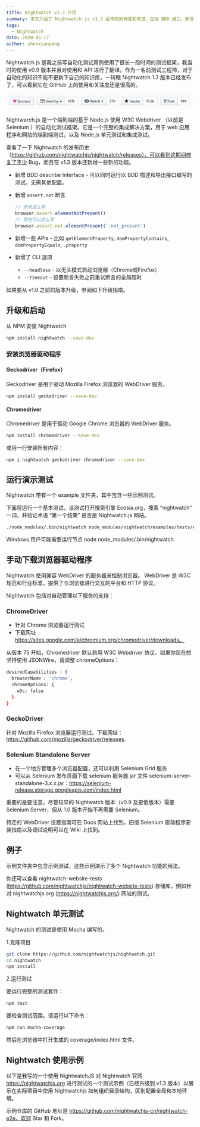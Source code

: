 ```yaml
---
title: Nightwatch v1.3 介绍
summary: 本文介绍了 Nightwatch.js v1.3 版本的新特性和改进，包括 BDD 接口、断言方法和浏览器驱动程序的更新。
tags:
  - Nightwatch
date: 2020-05-17
author: shenxianpeng
---
```


Nightwatch js 是我之前写自动化测试用例使用了很长一段时间的测试框架，我当时的使用 v0.9 版本并且对使用和 API 进行了翻译。作为一名前测试工程师，对于自动化的知识不能不更新下自己的知识库，一转眼 Nightwatch 1.3 版本已经发布了，可以看到它在 GitHub 上的使用和关注度还是很高的。

![Nightwatch star 数量](nightwatch-star.png)

Nightwarch.js 是一个端到端的基于 Node.js 使用 W3C Webdriver （以前是 Selenium ）的自动化测试框架。它是一个完整的集成解决方案，用于 web 应用程序和网站的端到端测试，以及 Node.js 单元测试和集成测试。



查看了一下 Nightwatch 的发布历史（https://github.com/nightwatchjs/nightwatch/releases），可以看到这期间修复了不少 Bug，而且在 v1.3 ​版本还新增一些新的功能。

* 新增 BDD describe Interface - 可以同时运行以 BDD 描述和导出接口编写的测试，无需其他配置。
* 新增 `assert.not` 断言

  ```javascript
  // 原来这么写
  browser.assert.elementNotPresent()
  // 现在可以这么写
  browser.assert.not.elementPresent('.not_present')
  ```

* 新增一些 APIs - 比如 `getElementProperty`, `domPropertyContains`, `domPropertyEquals`, `.property`

* 新增了 CLI 选项
  * `--headless` - 以无头模式启动浏览器（Chrome或Firefox）
  * `--timeout` - 设置断言失败之前重试断言的全局超时

如果要从 v1.0 之前的版本升级，参阅如下升级指南。

## 升级和启动

从 NPM 安装 Nightwatch

```bash
npm install nightwatch --save-dev
```

### 安装浏览器驱动程序

#### Geckodriver（Firefox）

Geckodriver 是用于驱动 Mozilla Firefox 浏览器的 WebDriver 服务。

```bash
npm install geckodriver --save-dev
```

#### Chromedriver

Chromedriver 是用于驱动 Google Chrome 浏览器的 WebDriver 服务。

```bash
npm install chromedriver --save-dev
```

或用一行安装所有内容：

```bash
npm i nightwatch geckodriver chromedriver --save-dev
```

## 运行演示测试

Nightwatch 带有一个 example 文件夹，其中包含一些示例测试。

下面将运行一个基本测试，该测试打开搜索引擎 Ecosia.org，搜索 “nightwatch” 一词，并验证术语 “第一个结果” 是否是 Nightwatch.js 网站。

```bash
./node_modules/.bin/nightwatch node_modules/nightwatch/examples/tests/ecosia.js
```

Windows 用户可能需要运行节点 node node_modules/.bin/nightwatch

## 手动下载浏览器驱动程序

Nightwatch 使用兼容 WebDriver 的服务器来控制浏览器。 WebDriver 是 W3C 规范和行业标准，提供了与浏览器进行交互的平台和 HTTP 协议。

Nightwatch 包括对自动管理以下服务的支持：

### ChromeDriver

* 针对 Chrome 浏览器运行测试
* 下载网址 https://sites.google.com/a/chromium.org/chromedriver/downloads。

从版本 75 开始，Chromedriver 默认启用 W3C Webdriver 协议。如果你现在想坚持使用 JSONWire，请调整 chromeOptions：

```bash
desiredCapabilities : {
  browserName : 'chrome',
  chromeOptions: {
    w3c: false
  }
}
```

### GeckoDriver

针对 Mozilla Firefox 浏览器运行测试。下载网址：https://github.com/mozilla/geckodriver/releases.

### Selenium Standalone Server

* 在一个地方管理多个浏览器配置，还可以利用 Selenium Grid 服务
* 可以从 Selenium 发布页面下载 selenium 服务器 jar 文件 selenium-server-standalone-3.x.x.jar：https://selenium-release.storage.googleapis.com/index.html

重要的是要注意，尽管较早的 Nightwatch 版本（v0.9 及更低版本）需要 Selenium Server，但从 1.0 版本开始不再需要 Selenium。

特定的 WebDriver 设置指南可在 Docs 网站上找到。旧版 Selenium 驱动程序安装指南以及调试说明可以在 Wiki 上找到。

## 例子

示例文件夹中包含示例测试，这些示例演示了多个 Nightwatch 功能的用法。

你还可以查看 nightwatch-website-tests (https://github.com/nightwatchjs/nightwatch-website-tests) 存储库，例如针对 nightwatchjs.org (https://nightwatchjs.org/) 网站的测试。

## Nightwatch 单元测试

Nightwatch 的测试是使用 Mocha 编写的。

1.克隆项目

```bash
git clone https://github.com/nightwatchjs/nightwatch.git
cd nightwatch
npm install
```

2.运行测试

要运行完整的测试套件：
```bash
npm test
```

要检查测试范围，请运行以下命令：

```bash
npm run mocha-coverage
```

然后在浏览器中打开生成的 coverage/index.html 文件。

## Nightwatch 使用示例

以下是我写的一个使用 NightwatchJS 对 Nightwatch 官网 https://nightwatchjs.org 进行测试的一个测试示例（已经升级到 v1.3 版本）以展示在实际项目中使用 Nightwatchjs 如何组织目录结构，区别配置全局和本地环境。

示例仓库的 GitHub 地址是 https://github.com/nightwatchjs-cn/nightwatch-e2e，欢迎 Star 和 Fork。
